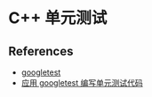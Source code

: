 # C++ 单元测试

## References

- [googletest](https://github.com/google/googletest)
- [应用 googletest 编写单元测试代码](https://www.cnblogs.com/fnlingnzb-learner/p/6927834.html)
